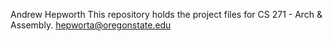 Andrew Hepworth
This repository holds the project files for CS 271 - Arch & Assembly.
hepworta@oregonstate.edu
~~~~~~~~~~~~~~~~~~~~~~~~~~~~~~~~~~~~~~~~~~~~~~~~~~~~~~~~~~~~~~~~~~~~~
